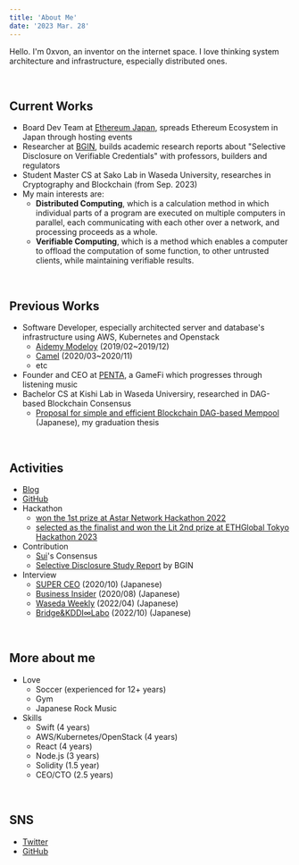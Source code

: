 ```yaml
---
title: 'About Me'
date: '2023 Mar. 28'
---
```


Hello. I'm 0xvon, an inventor on the internet space.
I love thinking system architecture and infrastructure, especially distributed ones.

<br>

## Current Works
- Board Dev Team at [Ethereum Japan](https://twitter.com/Ethereum_JP), spreads Ethereum Ecosystem in Japan through hosting events
- Researcher at [BGIN](https://bgin-global.org/), builds academic research reports about "Selective Disclosure on Verifiable Credentials" with professors, builders and regulators
- Student Master CS at Sako Lab in Waseda University, researches in Cryptography and Blockchain (from Sep. 2023)
- My main interests are:
    - **Distributed Computing**, which is a calculation method in which individual parts of a program are executed on multiple computers in parallel, each communicating with each other over a network, and processing proceeds as a whole.
    - **Verifiable Computing**, which is a method which enables a computer to offload the computation of some function, to other untrusted clients, while maintaining verifiable results.

<br>

## Previous Works
- Software Developer, especially architected server and database's infrastructure using AWS, Kubernetes and Openstack
	- [Aidemy Modeloy](https://business.aidemy.net/ai-can/tag/modeloy/) (2019/02~2019/12)
	- [Camel](https://www.camel-delivery.com/) (2020/03~2020/11)
	- etc
- Founder and CEO at [PENTA](https://www.penta.fan), a GameFi which progresses through listening music
- Bachelor CS at Kishi Lab in Waseda Universiry, researched in DAG-based Blockchain Consensus
	- [Proposal for simple and efficient Blockchain DAG-based Mempool](https://drive.google.com/file/d/1mJKVqfDXSckwlushqoJbyZui3zSUicGM/view?usp=sharing) (Japanese), my graduation thesis

<br>

## Activities
- [Blog](https://0xvon.com)
- [GitHub](https://github.com/0xvon)
- Hackathon
	- [won the 1st prize at Astar Network Hackathon 2022](https://devillage-web3.org/)
	- [selected as the finalist and won the Lit 2nd prize at ETHGlobal Tokyo Hackathon 2023](https://ethglobal.com/showcase/bailout-ia6s1)
- Contribution
	- [Sui](https://github.com/mystenlabs/sui)'s Consensus
	- [Selective Disclosure Study Report](https://bgin-global.org/pdf/BGIN_WD_SR007_Study_Report_on_Selective_Disclosure.pdf) by BGIN
- Interview
    - [SUPER CEO](https://superceo.jp/tokusyu/hirameki/100774) (2020/10) (Japanese)
    - [Business Insider](https://www.businessinsider.jp/post-219220) (2020/08) (Japanese)
    - [Waseda Weekly](https://www.waseda.jp/inst/weekly/news/2022/04/12/95630/) (2022/04) (Japanese)
    - [Bridge&KDDI∞Labo](https://thebridge.jp/2022/10/penta-tsutsumi-mugenlabo-magazine) (2022/10) (Japanese)

<br>

## More about me
- Love
	- Soccer (experienced for 12+ years)
	- Gym
	- Japanese Rock Music
- Skills
	- Swift (4 years)
	- AWS/Kubernetes/OpenStack (4 years)
	- React (4 years)
	- Node.js (3 years)
	- Solidity (1.5 year)
	- CEO/CTO (2.5 years)

<br>

## SNS

- [Twitter](https://twitter.com/0xvon__)
- [GitHub](https://github.com/0xvon)

<br>
<br>